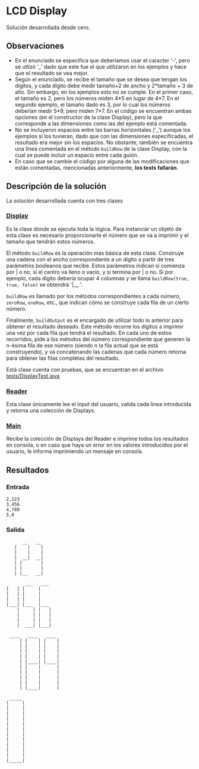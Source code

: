 # LCD Display
Solución desarrollada desde cero.

## Observaciones
- En el enunciado se especifica que deberíamos usar el caracter '-', pero se utlizó '_' dado que este fue el que utilizaron en los ejemplos y hace que el resultado se vea mejor.
- Según el enunciado, se recibe el tamaño que se desea que tengan los dígitos, y cada dígito debe medir tamaño+2 de ancho y 2\*tamaño + 3 de alto. Sin embargo, en los ejemplos esto no se cumple. En el primer caso, el tamaño es 2, pero los números miden 4\*5 en lugar de 4\*7. En el segundo ejemplo, el tamaño dado es 3, por lo cual los números deberían medir 5\*9, pero miden 7\*7. En el código se encuentran ambas opciones (en el constructor de la clase Display), pero la que corresponde a las dimensiones como las del ejemplo está comentada.
- No se incluyeron espacios entre las barras horizontales ('_') aunque los ejemplos sí los tuvieran, dado que con las dimensiones especificadas, el resultado era mejor sin los espacios. No obstante, también se encuentra una linea comentada en el método `buildRow` de la clase Display, con la cual se puede incluir un espacio entre cada guión.
- En caso que se cambie el código por alguna de las modificaciones que están comentadas, mencionadas anteriormente, __los tests fallarán__.

## Descripción de la solución
La solución desarrollada cuenta con tres clases
### [Display](https://github.com/ngomez22/LCD-display/blob/master/LCD-display-java/src/Display.java)
Es la clase donde se ejecuta toda la lógica. Para instanciar un objeto de esta clase es necesario proporcionarle el número que se va a imprimir y el tamaño que tendrán estos números.
 
El método `buildRow` es la operación más básica de esta clase. Construye una cadena con el ancho correspondiente a un dígito a partir de tres parámetros booleanos que recibe. Estos parámetros indican si comienza por | o no, si el centro va lleno o vacío, y si termina por | o no. Si por ejemplo, cada dígito debería ocupar 4 columnas y se llama `buildRow(true, true, false)` se obtendrá '|__ '. 

`buildRow` es llamado por los métodos correspondientes a cada número, `zeroRow`, `oneRow`, etc., que indican cómo se construye cada fila de un cierto número.

Finalmente, `buildOutput` es el encargado de utilizar todo lo anterior para obtener el resultado deseado. Este método recorre los dígitos a imprimir una vez por cada fila que tendrá el resultado. En cada uno de estos recorridos, pide a los métodos del número correspondiente que generen la n-ésima fila de ese número (siendo n la fila actual que se está construyendo), y va concatenando las cadenas que cada número retorna para obtener las filas completas del resultado.

Está clase cuenta con pruebas, que se encuentran en el archivo [tests/DisplayTest.java](https://github.com/ngomez22/LCD-display/blob/master/LCD-display-java/tests/DisplayTest.java)

### [Reader](https://github.com/ngomez22/LCD-display/blob/master/LCD-display-java/src/Reader.java)
Esta clase únicamente lee el input del usuario, valida cada linea introducida y retorna una colección de Displays.
### [Main](https://github.com/ngomez22/LCD-display/blob/master/LCD-display-java/src/Main.java)
Recibe la colección de Displays del Reader e imprime todos los resultados en consola, o en caso que haya un error en los valores introducidos por el usuario, le informa imprimiendo un mensaje en consola.

## Resultados
### Entrada
```
2,123
3,456
4,789
5,0
```
### Salida
```
      __   __  
   |    |    | 
   |    |    | 
   |  __|  __| 
   | |       | 
   | |       | 
   | |__   __| 

       ___   ___  
|   | |     |     
|   | |     |     
|   | |     |     
|___| |___  |___  
    |     | |   | 
    |     | |   | 
    |     | |   | 
    |  ___| |___| 

 ____   ____   ____  
     | |    | |    | 
     | |    | |    | 
     | |    | |    | 
     | |    | |    | 
     | |____| |____| 
     | |    |      | 
     | |    |      | 
     | |    |      | 
     | |    |      | 
     | |____|      | 

 _____  
|     | 
|     | 
|     | 
|     | 
|     | 
|     | 
|     | 
|     | 
|     | 
|     | 
|     | 
|_____| 


```

